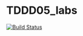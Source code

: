 # TDDD05_labs

[![Build Status](https://drone.io/github.com/maxdavidson/TDDD05_labs/status.png)](https://drone.io/github.com/maxdavidson/TDDD05_labs/latest)
